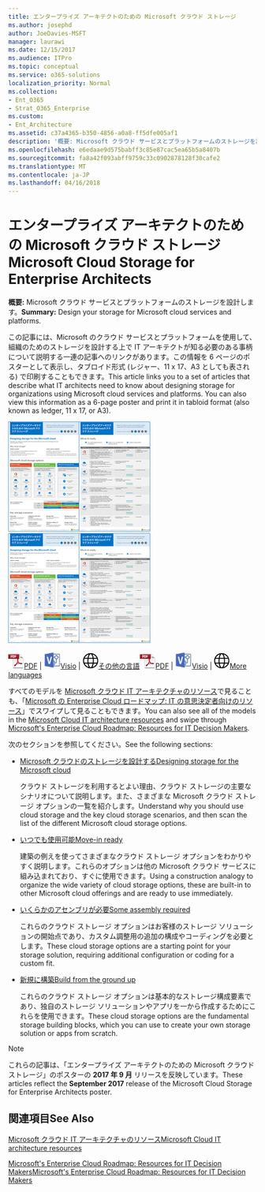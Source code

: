 ```yaml
---
title: エンタープライズ アーキテクトのための Microsoft クラウド ストレージ
ms.author: josephd
author: JoeDavies-MSFT
manager: laurawi
ms.date: 12/15/2017
ms.audience: ITPro
ms.topic: conceptual
ms.service: o365-solutions
localization_priority: Normal
ms.collection:
- Ent_O365
- Strat_O365_Enterprise
ms.custom:
- Ent_Architecture
ms.assetid: c37a4365-b350-4856-a0a8-ff5dfe005af1
description: '概要: Microsoft クラウド サービスとプラットフォームのストレージを設計します。'
ms.openlocfilehash: e6edaae9d575babff3c85e87cac5ea65b5a8407b
ms.sourcegitcommit: fa8a42f093abff9759c33c0902878128f30cafe2
ms.translationtype: MT
ms.contentlocale: ja-JP
ms.lasthandoff: 04/16/2018
---
```

# <a name="microsoft-cloud-storage-for-enterprise-architects"></a><span data-ttu-id="974b0-103">エンタープライズ アーキテクトのための Microsoft クラウド ストレージ</span><span class="sxs-lookup"><span data-stu-id="974b0-103">Microsoft Cloud Storage for Enterprise Architects</span></span>

 <span data-ttu-id="974b0-104">**概要:** Microsoft クラウド サービスとプラットフォームのストレージを設計します。</span><span class="sxs-lookup"><span data-stu-id="974b0-104">**Summary:** Design your storage for Microsoft cloud services and platforms.</span></span>
  
<span data-ttu-id="974b0-p101">この記事には、Microsoft のクラウド サービスとプラットフォームを使用して、組織のためのストレージを設計する上で IT アーキテクトが知る必要のある事柄について説明する一連の記事へのリンクがあります。この情報を 6 ページのポスターとして表示し、タブロイド形式 (レジャー、11 x 17、A3 としても表される) で印刷することもできます。</span><span class="sxs-lookup"><span data-stu-id="974b0-p101">This article links you to a set of articles that describe what IT architects need to know about designing storage for organizations using Microsoft cloud services and platforms. You can also view this information as a 6-page poster and print it in tabloid format (also known as ledger, 11 x 17, or A3).</span></span>
  
<span data-ttu-id="974b0-107">[![Microsoft クラウド ストレージ モデルのサムネイル画像](images/0d4e2eb9-1109-4b3b-bf9e-2f3eff2e2cc4.png)  
](https://www.microsoft.com/download/details.aspx?id=49552)</span><span class="sxs-lookup"><span data-stu-id="974b0-107">[![Thumb image for Microsoft cloud storage model](images/0d4e2eb9-1109-4b3b-bf9e-2f3eff2e2cc4.png)  
](https://www.microsoft.com/download/details.aspx?id=49552)</span></span>
  
<span data-ttu-id="974b0-108">![PDF ファイル](images/ITPro_Other_PDFicon.png)[PDF](https://go.microsoft.com/fwlink/p/?linkid=842079) | ![Visio ファイル](images/ITPro_Other_VisioIcon.jpg)[Visio](https://go.microsoft.com/fwlink/p/?linkid=842080) | ![他の言語のバージョンのページを参照してください](images/e16c992d-b0f8-48ae-bf44-db7a9fcaab9e.png)[その他の言語](https://www.microsoft.com/download/details.aspx?id=49552)</span><span class="sxs-lookup"><span data-stu-id="974b0-108">![PDF file](images/ITPro_Other_PDFicon.png)[PDF](https://go.microsoft.com/fwlink/p/?linkid=842079) | ![Visio file](images/ITPro_Other_VisioIcon.jpg)[Visio](https://go.microsoft.com/fwlink/p/?linkid=842080) | ![See a page with versions in additional languages](images/e16c992d-b0f8-48ae-bf44-db7a9fcaab9e.png)[More languages](https://www.microsoft.com/download/details.aspx?id=49552)</span></span>
  
<span data-ttu-id="974b0-109">すべてのモデルを [Microsoft クラウド IT アーキテクチャのリソース](microsoft-cloud-it-architecture-resources.md)で見ることも、「[Microsoft の Enterprise Cloud ロードマップ: IT の意思決定者向けのリソース](https://aka.ms/cloudarchitecture)」でスワイプして見ることもできます。</span><span class="sxs-lookup"><span data-stu-id="974b0-109">You can also see all of the models in the [Microsoft Cloud IT architecture resources](microsoft-cloud-it-architecture-resources.md) and swipe through [Microsoft's Enterprise Cloud Roadmap: Resources for IT Decision Makers](https://aka.ms/cloudarchitecture).</span></span>
  
<span data-ttu-id="974b0-110">次のセクションを参照してください。</span><span class="sxs-lookup"><span data-stu-id="974b0-110">See the following sections:</span></span>
  
- [<span data-ttu-id="974b0-111">Microsoft クラウドのストレージを設計する</span><span class="sxs-lookup"><span data-stu-id="974b0-111">Designing storage for the Microsoft cloud</span></span>](designing-storage-for-the-microsoft-cloud.md)
    
    <span data-ttu-id="974b0-112">クラウド ストレージを利用するとよい理由、クラウド ストレージの主要なシナリオについて説明します。また、さまざまな Microsoft クラウド ストレージ オプションの一覧を紹介します。</span><span class="sxs-lookup"><span data-stu-id="974b0-112">Understand why you should use cloud storage and the key cloud storage scenarios, and then scan the list of the different Microsoft cloud storage options.</span></span>
    
- [<span data-ttu-id="974b0-113">いつでも使用可能</span><span class="sxs-lookup"><span data-stu-id="974b0-113">Move-in ready</span></span>](move-in-ready.md)
    
    <span data-ttu-id="974b0-114">建築の例えを使ってさまざまなクラウド ストレージ オプションをわかりやすく説明します。これらのオプションは他の Microsoft クラウド サービスに組み込まれており、すぐに使用できます。</span><span class="sxs-lookup"><span data-stu-id="974b0-114">Using a construction analogy to organize the wide variety of cloud storage options, these are built-in to other Microsoft cloud offerings and are ready to use immediately.</span></span>
    
- [<span data-ttu-id="974b0-115">いくらかのアセンブリが必要</span><span class="sxs-lookup"><span data-stu-id="974b0-115">Some assembly required</span></span>](some-assembly-required.md)
    
    <span data-ttu-id="974b0-116">これらのクラウド ストレージ オプションはお客様のストレージ ソリューションの開始点であり、カスタム調整用の追加の構成やコーディングを必要とします。</span><span class="sxs-lookup"><span data-stu-id="974b0-116">These cloud storage options are a starting point for your storage solution, requiring additional configuration or coding for a custom fit.</span></span>
    
- [<span data-ttu-id="974b0-117">新規に構築</span><span class="sxs-lookup"><span data-stu-id="974b0-117">Build from the ground up</span></span>](build-from-the-ground-up.md)
    
    <span data-ttu-id="974b0-118">これらのクラウド ストレージ オプションは基本的なストレージ構成要素であり、独自のストレージ ソリューションやアプリを一から作成するためにこれらを使用できます。</span><span class="sxs-lookup"><span data-stu-id="974b0-118">These cloud storage options are the fundamental storage building blocks, which you can use to create your own storage solution or apps from scratch.</span></span>
    
> [!NOTE]
> <span data-ttu-id="974b0-119">これらの記事は、「エンタープライズ アーキテクトのための Microsoft クラウド ストレージ」のポスターの **2017 年 9 月** リリースを反映しています。</span><span class="sxs-lookup"><span data-stu-id="974b0-119">These articles reflect the **September 2017** release of the Microsoft Cloud Storage for Enterprise Architects poster.</span></span>
  
## <a name="see-also"></a><span data-ttu-id="974b0-120">関連項目</span><span class="sxs-lookup"><span data-stu-id="974b0-120">See Also</span></span>

[<span data-ttu-id="974b0-121">Microsoft クラウド IT アーキテクチャのリソース</span><span class="sxs-lookup"><span data-stu-id="974b0-121">Microsoft Cloud IT architecture resources</span></span>](microsoft-cloud-it-architecture-resources.md)

[<span data-ttu-id="974b0-122">Microsoft's Enterprise Cloud Roadmap: Resources for IT Decision Makers</span><span class="sxs-lookup"><span data-stu-id="974b0-122">Microsoft's Enterprise Cloud Roadmap: Resources for IT Decision Makers</span></span>](https://sway.com/FJ2xsyWtkJc2taRD)



